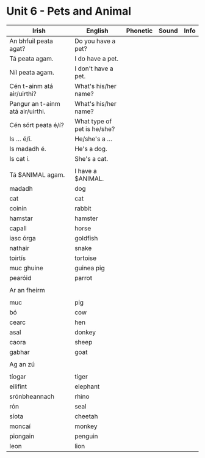 # Unit 6 - Pets and Animal


|Irish|English|Phonetic|Sound|Info|
|------|-------|--------|-----|----|
|An bhfuil peata agat?|Do you have a pet?
|Tá peata agam.|I do have a pet.
|Níl peata agam.|I don't have a pet.
|Cén t-ainm atá air/uirthi?|What's his/her name?
|Pangur an t-ainm atá air/uirthi.|What's his/her name?
|Cén sórt peata é/í?|What type of pet is he/she?
|Is … é/í.|He/she's a …
|Is madadh é.|He's a dog.
|Is cat í.|She's a cat.
||
|Tá $ANIMAL agam.|I have a $ANIMAL.
|madadh|dog
|cat|cat
|coinín|rabbit
|hamstar|hamster
|capall|horse
|iasc órga|goldfish
|nathair|snake
|toirtís|tortoise
|muc ghuine|guinea pig
|pearóid|parrot
||
|Ar an fheirm|
||
|muc|pig
|bó|cow
|cearc|hen
|asal|donkey
|caora|sheep
|gabhar|goat
||
|Ag an zú
||
|tíogar|tiger
|eilifint|elephant
|srónbheannach|rhino
|rón|seal
|síota|cheetah
|moncaí|monkey
|piongain|penguin
|leon|lion

